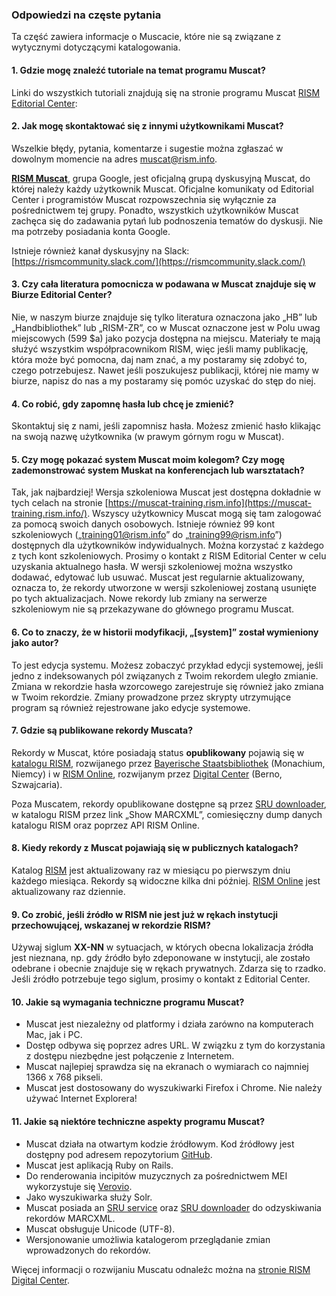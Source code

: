 ### Odpowiedzi na częste pytania

Ta część zawiera informacje o Muscacie, które nie są związane z wytycznymi dotyczącymi katalogowania.

#### 1. Gdzie mogę znaleźć tutoriale na temat programu Muscat?

Linki do wszystkich tutoriali znajdują się na stronie programu Muscat [RISM Editorial Center](https://rism.info/community/muscat.html):

#### 2. Jak mogę skontaktować się z innymi użytkownikami Muscat?

Wszelkie błędy, pytania, komentarze i sugestie można zgłaszać w dowolnym momencie na adres [muscat@rism.info](mailto:muscat@rism.info).

**[RISM Muscat](https://groups.google.com/forum/#!forum/rism-muscat)**, grupa Google, jest oficjalną grupą dyskusyjną Muscat, do której należy każdy użytkownik Muscat. Oficjalne komunikaty od Editorial Center i programistów Muscat rozpowszechnia się wyłącznie za pośrednictwem tej grupy. Ponadto, wszystkich użytkowników Muscat zachęca się do zadawania pytań lub podnoszenia tematów do dyskusji. Nie ma potrzeby posiadania konta Google.

Istnieje również kanał dyskusyjny na Slack:    
[https://rismcommunity.slack.com/](https://rismcommunity.slack.com/)

#### 3. Czy cała literatura pomocnicza w podawana w Muscat znajduje się w Biurze Editorial Center?

Nie, w naszym biurze znajduje się tylko literatura oznaczona jako „HB” lub „Handbibliothek” lub „RISM-ZR”, co w Muscat oznaczone jest w Polu uwag miejscowych (599 $a) jako pozycja dostępna na miejscu. Materiały te mają służyć wszystkim współpracownikom RISM, więc jeśli mamy publikację, która może być pomocna, daj nam znać, a my postaramy się zdobyć to, czego potrzebujesz. Nawet jeśli poszukujesz publikacji, której nie mamy w biurze, napisz do nas a my postaramy się pomóc uzyskać do stęp do niej.

#### 4. Co robić, gdy zapomnę hasła lub chcę je zmienić?

Skontaktuj się z nami, jeśli zapomnisz hasła. Możesz zmienić hasło klikając na swoją nazwę użytkownika (w prawym górnym rogu w Muscat).

#### 5. Czy mogę pokazać system Muscat moim kolegom? Czy mogę zademonstrować system Muskat na konferencjach lub warsztatach?

Tak, jak najbardziej! Wersja szkoleniowa Muscat jest dostępna dokładnie w tych celach na stronie [https://muscat-training.rism.info](https://muscat-training.rism.info/). Wszyscy użytkownicy Muscat mogą się tam zalogować za pomocą swoich danych osobowych. Istnieje również 99 kont szkoleniowych („training01@rism.info” do „training99@rism.info”) dostępnych dla użytkowników indywidualnych. Można korzystać z każdego z tych kont szkoleniowych. Prosimy o kontakt z RISM Editorial Center w celu uzyskania aktualnego hasła. W wersji szkoleniowej można wszystko dodawać, edytować lub usuwać. Muscat jest regularnie aktualizowany, oznacza to, że rekordy utworzone w wersji szkoleniowej zostaną usunięte po tych aktualizacjach. Nowe rekordy lub zmiany na serwerze szkoleniowym nie są przekazywane do głównego programu Muscat.

#### 6. Co to znaczy, że w historii modyfikacji, „[system]” został wymieniony jako autor?

To jest edycja systemu. Możesz zobaczyć przykład edycji systemowej, jeśli jedno z indeksowanych pól związanych z Twoim rekordem uległo zmianie. Zmiana w rekordzie hasła wzorcowego zarejestruje się również jako zmiana w Twoim rekordzie. Zmiany prowadzone przez skrypty utrzymujące program są również rejestrowane jako edycje systemowe.

#### 7. Gdzie są publikowane rekordy Muscata?

Rekordy w Muscat, które posiadają status **opublikowany** pojawią się w [katalogu RISM](https://opac.rism.info/), rozwijanego przez [Bayerische Staatsbibliothek](https://www.bsb-muenchen.de/) (Monachium, Niemcy) i w [RISM Online](https://rism.online/), rozwijanym przez [Digital Center](https://rism.info/digital-center.html) (Berno, Szwajcaria).

Poza Muscatem, rekordy opublikowane dostępne są przez [SRU downloader](https://github.com/rism-international/sru-downloader), w katalogu RISM przez link „Show MARCXML”, comiesięczny dump danych katalogu RISM oraz poprzez API RISM Online.

#### 8. Kiedy rekordy z Muscat pojawiają się w publicznych katalogach?

Katalog [RISM](https://opac.rism.info/) jest aktualizowany raz w miesiącu po pierwszym dniu każdego miesiąca. Rekordy są widoczne kilka dni później. [RISM Online](https://rism.online/) jest aktualizowany raz dziennie.

#### 9. Co zrobić, jeśli źródło w RISM nie jest już w rękach instytucji przechowującej, wskazanej w rekordzie RISM?

Używaj siglum **XX-NN** w sytuacjach, w których obecna lokalizacja źródła jest nieznana, np. gdy źródło było zdeponowane w instytucji, ale zostało odebrane i obecnie znajduje się w rękach prywatnych. Zdarza się to rzadko. Jeśli źródło potrzebuje tego siglum, prosimy o kontakt z Editorial Center.

#### 10. Jakie są wymagania techniczne programu Muscat?

- Muscat jest niezależny od platformy i działa zarówno na komputerach Mac, jak i PC.
- Dostęp odbywa się poprzez adres URL. W związku z tym do korzystania z dostępu niezbędne jest połączenie z Internetem.
- Muscat najlepiej sprawdza się na ekranach o wymiarach co najmniej 1366 x 768 pikseli.
- Muscat jest dostosowany do wyszukiwarki Firefox i Chrome. Nie należy używać Internet Explorera!

#### 11. Jakie są niektóre techniczne aspekty programu Muscat?

- Muscat działa na otwartym kodzie źródłowym. Kod źródłowy jest dostępny pod adresem repozytorium [GitHub](https://github.com/rism-ch/muscat).
- Muscat jest aplikacją Ruby on Rails.
- Do renderowania incipitów muzycznych za pośrednictwem MEI wykorzystuje się [Verovio](https://www.verovio.org/pae-editor.html).
- Jako wyszukiwarka służy Solr.
- Muscat posiada an [SRU service](https://github.com/rism-ch/muscat/wiki/SRU) oraz [SRU downloader](https://github.com/rism-international/sru-downloader) do odzyskiwania rekordów MARCXML.
- Muscat obsługuje Unicode (UTF-8).
- Wersjonowanie umożliwia katalogerom przeglądanie zmian wprowadzonych do rekordów.

Więcej informacji o rozwijaniu Muscatu odnaleźc można na [stronie RISM Digital Center](https://rism.digital/tools/muscat.html).
